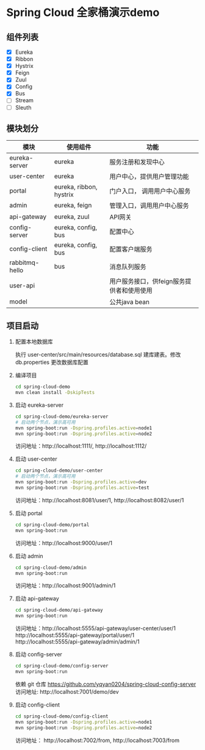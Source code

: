 # Spring Cloud 全家桶演示demo

## 组件列表

* [x] Eureka
* [x] Ribbon
* [x] Hystrix
* [x] Feign
* [x] Zuul
* [x] Config
* [x] Bus
* [ ] Stream
* [ ] Sleuth

## 模块划分

| 模块 | 使用组件 | 功能 |
| --- | --- | --- |
| eureka-server | eureka | 服务注册和发现中心 |
| user-center | eureka | 用户中心，提供用户管理功能 |
| portal | eureka, ribbon, hystrix | 门户入口， 调用用户中心服务 |
| admin | eureka, feign | 管理入口，调用用户中心服务 |
| api-gateway | eureka, zuul | API网关 |
| config-server | eureka, config, bus | 配置中心 |
| config-client | eureka, config, bus | 配置客户端服务 |
| rabbitmq-hello | bus | 消息队列服务 | 
| user-api | | 用户服务接口，供feign服务提供者和使用使用 | 
| model | | 公共java bean |  

## 项目启动

1. 配置本地数据库

    执行 user-center/src/main/resources/database.sql 建库建表。修改 db.properties 更改数据库配置
2. 编译项目
    
    ```sh
    cd spring-cloud-demo
    mvn clean install -DskipTests 
    ```
3. 启动 eureka-server
    
    ```sh
    cd spring-cloud-demo/eureka-server
    # 启动两个节点，演示高可用
    mvn spring-boot:run -Dspring.profiles.active=node1
    mvn spring-boot:run -Dspring.profiles.active=node2
    ```     
    访问地址：http://localhost:1111/, http://localhost:1112/
    
4. 启动 user-center

    ```sh
    cd spring-cloud-demo/user-center
    # 启动两个节点，演示高可用
    mvn spring-boot:run -Dspring.profiles.active=dev
    mvn spring-boot:run -Dspring.profiles.active=test
    ```
    访问地址：http://localhost:8081/user/1, http://localhost:8082/user/1
    
    
5. 启动 portal
 
    ```sh
    cd spring-cloud-demo/portal
    mvn spring-boot:run
    ```   
    访问地址：http://localhost:9000/user/1
6. 启动 admin
    
    ```sh
    cd spring-cloud-demo/admin
    mvn spring-boot:run
    ```    
    
    访问地址：http://localhost:9001/admin/1
    
7. 启动 api-gateway

    ```sh
    cd spring-cloud-demo/api-gateway
    mvn spring-boot:run
    ```
    
    访问地址：http://localhost:5555/api-gateway/user-center/user/1  
    http://localhost:5555/api-gateway/portal/user/1  
    http://localhost:5555/api-gateway/admin/admin/1  
    
8. 启动 config-server

    ```sh
    cd spring-cloud-demo/config-server
    mvn spring-boot:run
    ```    
    
    依赖 git 仓库 https://github.com/yqyan0204/spring-cloud-config-server
    访问地址: http://localhost:7001/demo/dev
    
 9. 启动 config-client
 
    ```sh
    cd spring-cloud-demo/config-client
    mvn spring-boot:run -Dspring.profiles.active=node1
    mvn spring-boot:run -Dspring.profiles.active=node2
    ```
    访问地址： http://localhost:7002/from, http://localhost:7003/from